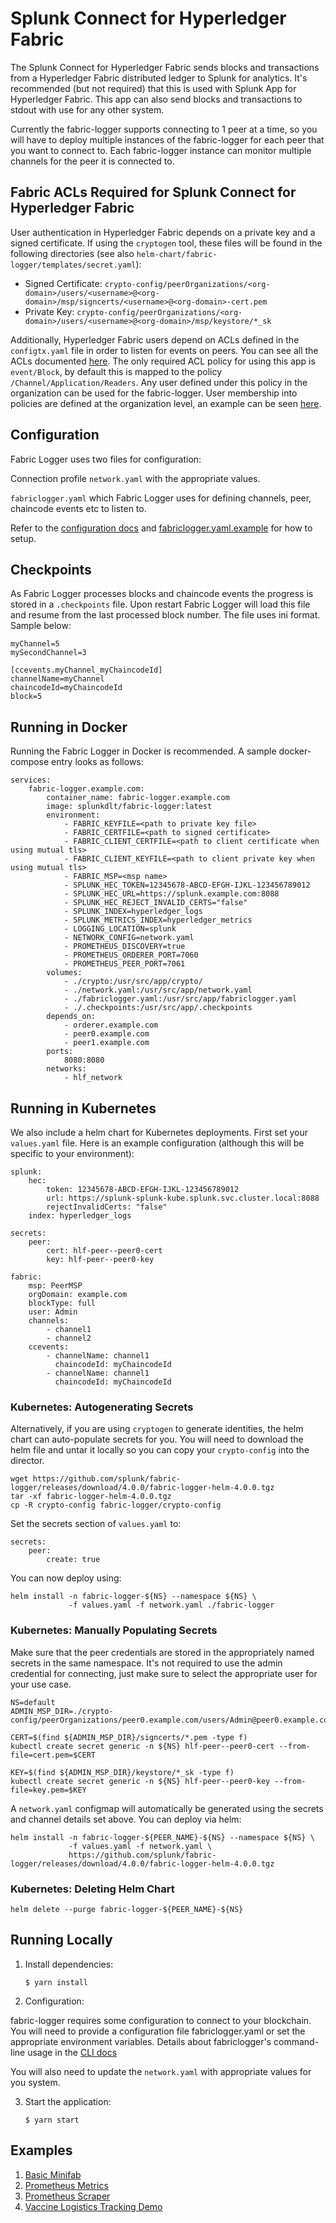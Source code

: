 # Splunk Connect for Hyperledger Fabric

The Splunk Connect for Hyperledger Fabric sends blocks and transactions from a Hyperledger Fabric distributed ledger to Splunk for analytics. It's recommended (but not required) that this is used with Splunk App for Hyperledger Fabric. This app can also send blocks and transactions to stdout with use for any other system.

Currently the fabric-logger supports connecting to 1 peer at a time, so you will have to deploy multiple instances of the fabric-logger for each peer that you want to connect to. Each fabric-logger instance can monitor multiple channels for the peer it is connected to.

## Fabric ACLs Required for Splunk Connect for Hyperledger Fabric

User authentication in Hyperledger Fabric depends on a private key and a signed certificate. If using the `cryptogen` tool, these files will be found in the following directories (see also `helm-chart/fabric-logger/templates/secret.yaml`):

-   Signed Certificate: `crypto-config/peerOrganizations/<org-domain>/users/<username>@<org-domain>/msp/signcerts/<username>@<org-domain>-cert.pem`
-   Private Key: `crypto-config/peerOrganizations/<org-domain>/users/<username>@<org-domain>/msp/keystore/*_sk`

Additionally, Hyperledger Fabric users depend on ACLs defined in the `configtx.yaml` file in order to listen for events on peers. You can see all the ACLs documented [here](https://github.com/hyperledger/fabric/blob/309194182870aebc1e5faf153ea9e4aabda25b8e/sampleconfig/configtx.yaml#L144). The only required ACL policy for using this app is `event/Block`, by default this is mapped to the policy `/Channel/Application/Readers`. Any user defined under this policy in the organization can be used for the fabric-logger. User membership into policies are defined at the organization level, an example can be seen [here](https://github.com/hyperledger/fabric/blob/309194182870aebc1e5faf153ea9e4aabda25b8e/sampleconfig/configtx.yaml#L38).

## Configuration

Fabric Logger uses two files for configuration:

Connection profile `network.yaml` with the appropriate values.

`fabriclogger.yaml` which Fabric Logger uses for defining channels, peer, chaincode events etc to listen to.

Refer to the [configuration docs](./docs/configuration.md) and [fabriclogger.yaml.example](./fabriclogger.yaml.example) for how to setup.

## Checkpoints

As Fabric Logger processes blocks and chaincode events the progress is stored in a `.checkpoints` file. Upon restart Fabric Logger will load this file and resume from the last processed block number. The file uses ini format. Sample below:

```
myChannel=5
mySecondChannel=3

[ccevents.myChannel_myChaincodeId]
channelName=myChannel
chaincodeId=myChaincodeId
block=5
```

## Running in Docker

Running the Fabric Logger in Docker is recommended. A sample docker-compose entry looks as follows:

    services:
        fabric-logger.example.com:
            container_name: fabric-logger.example.com
            image: splunkdlt/fabric-logger:latest
            environment:
                - FABRIC_KEYFILE=<path to private key file>
                - FABRIC_CERTFILE=<path to signed certificate>
                - FABRIC_CLIENT_CERTFILE=<path to client certificate when using mutual tls>
                - FABRIC_CLIENT_KEYFILE=<path to client private key when using mutual tls>
                - FABRIC_MSP=<msp name>
                - SPLUNK_HEC_TOKEN=12345678-ABCD-EFGH-IJKL-123456789012
                - SPLUNK_HEC_URL=https://splunk.example.com:8088
                - SPLUNK_HEC_REJECT_INVALID_CERTS="false"
                - SPLUNK_INDEX=hyperledger_logs
                - SPLUNK_METRICS_INDEX=hyperledger_metrics
                - LOGGING_LOCATION=splunk
                - NETWORK_CONFIG=network.yaml
                - PROMETHEUS_DISCOVERY=true
                - PROMETHEUS_ORDERER_PORT=7060
                - PROMETHEUS_PEER_PORT=7061
            volumes:
                - ./crypto:/usr/src/app/crypto/
                - ./network.yaml:/usr/src/app/network.yaml
                - ./fabriclogger.yaml:/usr/src/app/fabriclogger.yaml
                - ./.checkpoints:/usr/src/app/.checkpoints
            depends_on:
                - orderer.example.com
                - peer0.example.com
                - peer1.example.com
            ports:
                8080:8080
            networks:
                - hlf_network

## Running in Kubernetes

We also include a helm chart for Kubernetes deployments. First set your `values.yaml` file. Here is an example configuration (although this will be specific to your environment):

    splunk:
        hec:
            token: 12345678-ABCD-EFGH-IJKL-123456789012
            url: https://splunk-splunk-kube.splunk.svc.cluster.local:8088
            rejectInvalidCerts: "false"
        index: hyperledger_logs

    secrets:
        peer:
            cert: hlf-peer--peer0-cert
            key: hlf-peer--peer0-key

    fabric:
        msp: PeerMSP
        orgDomain: example.com
        blockType: full
        user: Admin
        channels:
            - channel1
            - channel2
        ccevents:
            - channelName: channel1
              chaincodeId: myChaincodeId
            - channelName: channel1
              chaincodeId: myChaincodeId

### Kubernetes: Autogenerating Secrets

Alternatively, if you are using `cryptogen` to generate identities, the helm chart can auto-populate secrets for you. You will need to download the helm file and untar it locally so you can copy your `crypto-config` into the director.

    wget https://github.com/splunk/fabric-logger/releases/download/4.0.0/fabric-logger-helm-4.0.0.tgz
    tar -xf fabric-logger-helm-4.0.0.tgz
    cp -R crypto-config fabric-logger/crypto-config

Set the secrets section of `values.yaml` to:

    secrets:
        peer:
            create: true

You can now deploy using:

    helm install -n fabric-logger-${NS} --namespace ${NS} \
                 -f values.yaml -f network.yaml ./fabric-logger

### Kubernetes: Manually Populating Secrets

Make sure that the peer credentials are stored in the appropriately named secrets in the same namespace. It's not required to use the admin credential for connecting, just make sure to select the appropriate user for your use case.

    NS=default
    ADMIN_MSP_DIR=./crypto-config/peerOrganizations/peer0.example.com/users/Admin@peer0.example.com/msp

    CERT=$(find ${ADMIN_MSP_DIR}/signcerts/*.pem -type f)
    kubectl create secret generic -n ${NS} hlf-peer--peer0-cert --from-file=cert.pem=$CERT

    KEY=$(find ${ADMIN_MSP_DIR}/keystore/*_sk -type f)
    kubectl create secret generic -n ${NS} hlf-peer--peer0-key --from-file=key.pem=$KEY

A `network.yaml` configmap will automatically be generated using the secrets and channel details set above. You can deploy via helm:

    helm install -n fabric-logger-${PEER_NAME}-${NS} --namespace ${NS} \
                 -f values.yaml -f network.yaml \
                 https://github.com/splunk/fabric-logger/releases/download/4.0.0/fabric-logger-helm-4.0.0.tgz

### Kubernetes: Deleting Helm Chart

    helm delete --purge fabric-logger-${PEER_NAME}-${NS}

## Running Locally

1.  Install dependencies:

        $ yarn install

2.  Configuration:

fabric-logger requires some configuration to connect to your blockchain. You will need to provide a configuration file fabriclogger.yaml or set the appropriate environment variables. Details about fabriclogger's command-line usage in the [CLI docs](./docs/cli.md)

You will also need to update the `network.yaml` with appropriate values for you system.

3.  Start the application:

        $ yarn start

## Examples

1. [Basic Minifab](./examples/minifab/README.md)
2. [Prometheus Metrics](./examples/prometheus-metrics/README.md)
3. [Prometheus Scraper](./examples/prometheus-scraper/README.md)
4. [Vaccine Logistics Tracking Demo](./examples/vaccine-demo/README.md)
